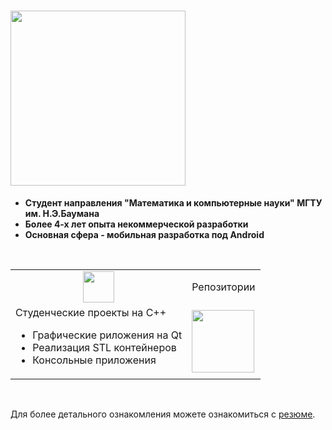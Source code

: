 # <img src="https://img.shields.io/badge/Немного_информации_о_себе-0174BE" width="280"/>
- **Студент направления "Математика и компьютерные науки" МГТУ им. Н.Э.Баумана**
- **Более 4-х лет опыта некоммерческой разработки**
- **Основная сфера - мобильная разработка под Android**
<br />
<!--Основной стек разработки-->
<div align="left">
    <table>
        <tr align="center">
            <td>
                <img src="https://cdn.jsdelivr.net/gh/devicons/devicon@latest/icons/cplusplus/cplusplus-original.svg" width="50"/>
            </td>
            <td>
                Репозитории
            </td>
        </tr>
        <tr>
            <td>
                Студенческие проекты на C++
                <ul>
                  <li>Графические риложения на Qt</li>
                  <li>Реализация STL контейнеров</li>
                  <li>Консольные приложения</li>
                </ul>
            </td>
            <td>
                <a href="https://virtual.fn11.bmstu.ru/student-gitlab/dashboard/projects">
                    <img src="https://cdn.jsdelivr.net/gh/devicons/devicon@latest/icons/gitlab/gitlab-plain-wordmark.svg" width="100"/>
                </a>
            </td>
        </tr>
    </table>
</div> <br />

Для более детального ознакомления можете ознакомиться с [резюме](https://github.com/nepavellab/CV). <br />

<!--
<table>
    <tr>
        <td>
            Просмотр визитки 👉
        </td>
        <td>
            <a href="https://virtual.fn11.bmstu.ru/student-gitlab/dashboard/projects">
                <img src="https://img.shields.io/badge/Click_on_me-E4003A" width="100"/>
            </a>
        </td>
    </tr>
</table>-->
